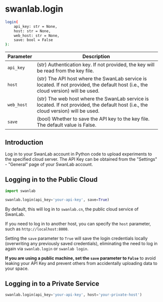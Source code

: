 # swanlab.login

```bash
login(
    api_key: str = None,
    host: str = None,
    web_host: str = None,
    save: bool = False
):
```

| Parameter | Description |
| --- | --- |
| `api_key` | (str) Authentication key. If not provided, the key will be read from the key file. |
| `host` | (str) The API host where the SwanLab service is located. If not provided, the default host (i.e., the cloud version) will be used. |
| `web_host` | (str) The web host where the SwanLab service is located. If not provided, the default host (i.e., the cloud version) will be used. |
| `save` | (bool) Whether to save the API key to the key file. The default value is False. |

## Introduction

Log in to your SwanLab account in Python code to upload experiments to the specified cloud server. The API Key can be obtained from the "Settings" - "General" page of your SwanLab account.

## Logging in to the Public Cloud

```python
import swanlab

swanlab.login(api_key='your-api-key', save=True)
```

By default, this will log in to `swanlab.cn`, the public cloud service of SwanLab.

If you need to log in to another host, you can specify the `host` parameter, such as `http://localhost:8000`.

Setting the `save` parameter to `True` will save the login credentials locally (overwriting any previously saved credentials), eliminating the need to log in again via `swanlab.login` or `swanlab login`.

**If you are using a public machine, set the `save` parameter to `False`** to avoid leaking your API Key and prevent others from accidentally uploading data to your space.

## Logging in to a Private Service

```python
swanlab.login(api_key='your-api-key', host='your-private-host')
```